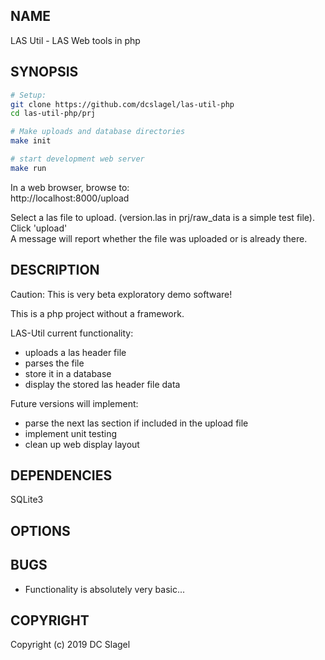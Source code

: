 NAME
----
LAS Util - LAS Web tools in php 

SYNOPSIS
--------

 ```bash
# Setup:
git clone https://github.com/dcslagel/las-util-php
cd las-util-php/prj

# Make uploads and database directories
make init

# start development web server
make run
```

In a web browser, browse to:    
http://localhost:8000/upload

Select a las file to upload. (version.las in prj/raw_data is a simple test file).
Click 'upload'    
A message will report whether the file was uploaded or is already there.
 

DESCRIPTION
-----------
Caution: This is very beta exploratory demo software!

This is a php project without a framework.

LAS-Util current functionality:
- uploads a las header file
- parses the file
- store it in a database
- display the stored las header file data 

Future versions will implement:
- parse the next las section if included in the upload file
- implement unit testing
- clean up web display layout

DEPENDENCIES
------------

SQLite3



OPTIONS
-------

BUGS
----

- Functionality is absolutely very basic...


COPYRIGHT
------

Copyright (c) 2019 DC Slagel

